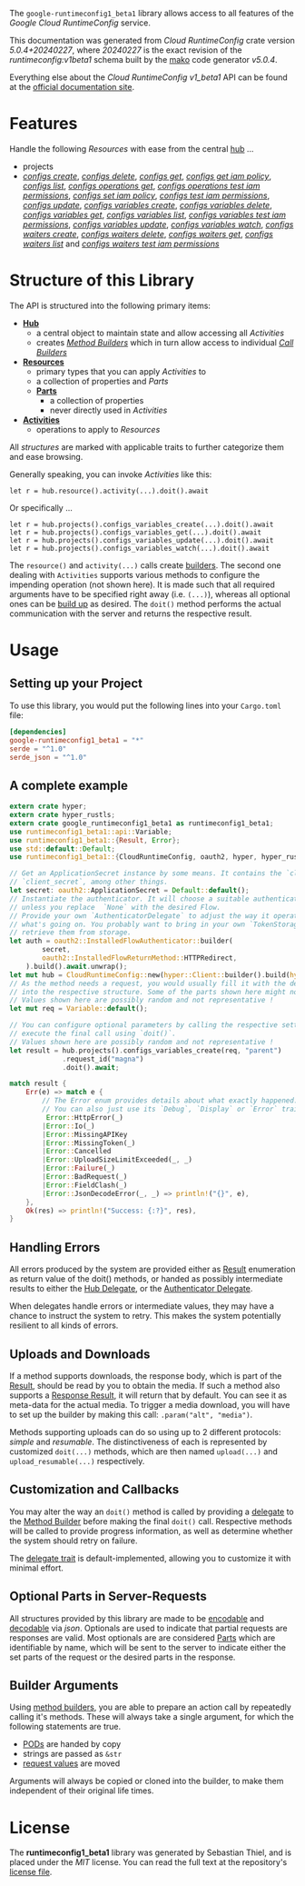 <!---
DO NOT EDIT !
This file was generated automatically from 'src/generator/templates/api/README.md.mako'
DO NOT EDIT !
-->
The `google-runtimeconfig1_beta1` library allows access to all features of the *Google Cloud RuntimeConfig* service.

This documentation was generated from *Cloud RuntimeConfig* crate version *5.0.4+20240227*, where *20240227* is the exact revision of the *runtimeconfig:v1beta1* schema built by the [mako](http://www.makotemplates.org/) code generator *v5.0.4*.

Everything else about the *Cloud RuntimeConfig* *v1_beta1* API can be found at the
[official documentation site](https://cloud.google.com/deployment-manager/runtime-configurator/).
# Features

Handle the following *Resources* with ease from the central [hub](https://docs.rs/google-runtimeconfig1_beta1/5.0.4+20240227/google_runtimeconfig1_beta1/CloudRuntimeConfig) ... 

* projects
 * [*configs create*](https://docs.rs/google-runtimeconfig1_beta1/5.0.4+20240227/google_runtimeconfig1_beta1/api::ProjectConfigCreateCall), [*configs delete*](https://docs.rs/google-runtimeconfig1_beta1/5.0.4+20240227/google_runtimeconfig1_beta1/api::ProjectConfigDeleteCall), [*configs get*](https://docs.rs/google-runtimeconfig1_beta1/5.0.4+20240227/google_runtimeconfig1_beta1/api::ProjectConfigGetCall), [*configs get iam policy*](https://docs.rs/google-runtimeconfig1_beta1/5.0.4+20240227/google_runtimeconfig1_beta1/api::ProjectConfigGetIamPolicyCall), [*configs list*](https://docs.rs/google-runtimeconfig1_beta1/5.0.4+20240227/google_runtimeconfig1_beta1/api::ProjectConfigListCall), [*configs operations get*](https://docs.rs/google-runtimeconfig1_beta1/5.0.4+20240227/google_runtimeconfig1_beta1/api::ProjectConfigOperationGetCall), [*configs operations test iam permissions*](https://docs.rs/google-runtimeconfig1_beta1/5.0.4+20240227/google_runtimeconfig1_beta1/api::ProjectConfigOperationTestIamPermissionCall), [*configs set iam policy*](https://docs.rs/google-runtimeconfig1_beta1/5.0.4+20240227/google_runtimeconfig1_beta1/api::ProjectConfigSetIamPolicyCall), [*configs test iam permissions*](https://docs.rs/google-runtimeconfig1_beta1/5.0.4+20240227/google_runtimeconfig1_beta1/api::ProjectConfigTestIamPermissionCall), [*configs update*](https://docs.rs/google-runtimeconfig1_beta1/5.0.4+20240227/google_runtimeconfig1_beta1/api::ProjectConfigUpdateCall), [*configs variables create*](https://docs.rs/google-runtimeconfig1_beta1/5.0.4+20240227/google_runtimeconfig1_beta1/api::ProjectConfigVariableCreateCall), [*configs variables delete*](https://docs.rs/google-runtimeconfig1_beta1/5.0.4+20240227/google_runtimeconfig1_beta1/api::ProjectConfigVariableDeleteCall), [*configs variables get*](https://docs.rs/google-runtimeconfig1_beta1/5.0.4+20240227/google_runtimeconfig1_beta1/api::ProjectConfigVariableGetCall), [*configs variables list*](https://docs.rs/google-runtimeconfig1_beta1/5.0.4+20240227/google_runtimeconfig1_beta1/api::ProjectConfigVariableListCall), [*configs variables test iam permissions*](https://docs.rs/google-runtimeconfig1_beta1/5.0.4+20240227/google_runtimeconfig1_beta1/api::ProjectConfigVariableTestIamPermissionCall), [*configs variables update*](https://docs.rs/google-runtimeconfig1_beta1/5.0.4+20240227/google_runtimeconfig1_beta1/api::ProjectConfigVariableUpdateCall), [*configs variables watch*](https://docs.rs/google-runtimeconfig1_beta1/5.0.4+20240227/google_runtimeconfig1_beta1/api::ProjectConfigVariableWatchCall), [*configs waiters create*](https://docs.rs/google-runtimeconfig1_beta1/5.0.4+20240227/google_runtimeconfig1_beta1/api::ProjectConfigWaiterCreateCall), [*configs waiters delete*](https://docs.rs/google-runtimeconfig1_beta1/5.0.4+20240227/google_runtimeconfig1_beta1/api::ProjectConfigWaiterDeleteCall), [*configs waiters get*](https://docs.rs/google-runtimeconfig1_beta1/5.0.4+20240227/google_runtimeconfig1_beta1/api::ProjectConfigWaiterGetCall), [*configs waiters list*](https://docs.rs/google-runtimeconfig1_beta1/5.0.4+20240227/google_runtimeconfig1_beta1/api::ProjectConfigWaiterListCall) and [*configs waiters test iam permissions*](https://docs.rs/google-runtimeconfig1_beta1/5.0.4+20240227/google_runtimeconfig1_beta1/api::ProjectConfigWaiterTestIamPermissionCall)




# Structure of this Library

The API is structured into the following primary items:

* **[Hub](https://docs.rs/google-runtimeconfig1_beta1/5.0.4+20240227/google_runtimeconfig1_beta1/CloudRuntimeConfig)**
    * a central object to maintain state and allow accessing all *Activities*
    * creates [*Method Builders*](https://docs.rs/google-runtimeconfig1_beta1/5.0.4+20240227/google_runtimeconfig1_beta1/client::MethodsBuilder) which in turn
      allow access to individual [*Call Builders*](https://docs.rs/google-runtimeconfig1_beta1/5.0.4+20240227/google_runtimeconfig1_beta1/client::CallBuilder)
* **[Resources](https://docs.rs/google-runtimeconfig1_beta1/5.0.4+20240227/google_runtimeconfig1_beta1/client::Resource)**
    * primary types that you can apply *Activities* to
    * a collection of properties and *Parts*
    * **[Parts](https://docs.rs/google-runtimeconfig1_beta1/5.0.4+20240227/google_runtimeconfig1_beta1/client::Part)**
        * a collection of properties
        * never directly used in *Activities*
* **[Activities](https://docs.rs/google-runtimeconfig1_beta1/5.0.4+20240227/google_runtimeconfig1_beta1/client::CallBuilder)**
    * operations to apply to *Resources*

All *structures* are marked with applicable traits to further categorize them and ease browsing.

Generally speaking, you can invoke *Activities* like this:

```Rust,ignore
let r = hub.resource().activity(...).doit().await
```

Or specifically ...

```ignore
let r = hub.projects().configs_variables_create(...).doit().await
let r = hub.projects().configs_variables_get(...).doit().await
let r = hub.projects().configs_variables_update(...).doit().await
let r = hub.projects().configs_variables_watch(...).doit().await
```

The `resource()` and `activity(...)` calls create [builders][builder-pattern]. The second one dealing with `Activities` 
supports various methods to configure the impending operation (not shown here). It is made such that all required arguments have to be 
specified right away (i.e. `(...)`), whereas all optional ones can be [build up][builder-pattern] as desired.
The `doit()` method performs the actual communication with the server and returns the respective result.

# Usage

## Setting up your Project

To use this library, you would put the following lines into your `Cargo.toml` file:

```toml
[dependencies]
google-runtimeconfig1_beta1 = "*"
serde = "^1.0"
serde_json = "^1.0"
```

## A complete example

```Rust
extern crate hyper;
extern crate hyper_rustls;
extern crate google_runtimeconfig1_beta1 as runtimeconfig1_beta1;
use runtimeconfig1_beta1::api::Variable;
use runtimeconfig1_beta1::{Result, Error};
use std::default::Default;
use runtimeconfig1_beta1::{CloudRuntimeConfig, oauth2, hyper, hyper_rustls, chrono, FieldMask};

// Get an ApplicationSecret instance by some means. It contains the `client_id` and 
// `client_secret`, among other things.
let secret: oauth2::ApplicationSecret = Default::default();
// Instantiate the authenticator. It will choose a suitable authentication flow for you, 
// unless you replace  `None` with the desired Flow.
// Provide your own `AuthenticatorDelegate` to adjust the way it operates and get feedback about 
// what's going on. You probably want to bring in your own `TokenStorage` to persist tokens and
// retrieve them from storage.
let auth = oauth2::InstalledFlowAuthenticator::builder(
        secret,
        oauth2::InstalledFlowReturnMethod::HTTPRedirect,
    ).build().await.unwrap();
let mut hub = CloudRuntimeConfig::new(hyper::Client::builder().build(hyper_rustls::HttpsConnectorBuilder::new().with_native_roots().https_or_http().enable_http1().build()), auth);
// As the method needs a request, you would usually fill it with the desired information
// into the respective structure. Some of the parts shown here might not be applicable !
// Values shown here are possibly random and not representative !
let mut req = Variable::default();

// You can configure optional parameters by calling the respective setters at will, and
// execute the final call using `doit()`.
// Values shown here are possibly random and not representative !
let result = hub.projects().configs_variables_create(req, "parent")
             .request_id("magna")
             .doit().await;

match result {
    Err(e) => match e {
        // The Error enum provides details about what exactly happened.
        // You can also just use its `Debug`, `Display` or `Error` traits
         Error::HttpError(_)
        |Error::Io(_)
        |Error::MissingAPIKey
        |Error::MissingToken(_)
        |Error::Cancelled
        |Error::UploadSizeLimitExceeded(_, _)
        |Error::Failure(_)
        |Error::BadRequest(_)
        |Error::FieldClash(_)
        |Error::JsonDecodeError(_, _) => println!("{}", e),
    },
    Ok(res) => println!("Success: {:?}", res),
}

```
## Handling Errors

All errors produced by the system are provided either as [Result](https://docs.rs/google-runtimeconfig1_beta1/5.0.4+20240227/google_runtimeconfig1_beta1/client::Result) enumeration as return value of
the doit() methods, or handed as possibly intermediate results to either the 
[Hub Delegate](https://docs.rs/google-runtimeconfig1_beta1/5.0.4+20240227/google_runtimeconfig1_beta1/client::Delegate), or the [Authenticator Delegate](https://docs.rs/yup-oauth2/*/yup_oauth2/trait.AuthenticatorDelegate.html).

When delegates handle errors or intermediate values, they may have a chance to instruct the system to retry. This 
makes the system potentially resilient to all kinds of errors.

## Uploads and Downloads
If a method supports downloads, the response body, which is part of the [Result](https://docs.rs/google-runtimeconfig1_beta1/5.0.4+20240227/google_runtimeconfig1_beta1/client::Result), should be
read by you to obtain the media.
If such a method also supports a [Response Result](https://docs.rs/google-runtimeconfig1_beta1/5.0.4+20240227/google_runtimeconfig1_beta1/client::ResponseResult), it will return that by default.
You can see it as meta-data for the actual media. To trigger a media download, you will have to set up the builder by making
this call: `.param("alt", "media")`.

Methods supporting uploads can do so using up to 2 different protocols: 
*simple* and *resumable*. The distinctiveness of each is represented by customized 
`doit(...)` methods, which are then named `upload(...)` and `upload_resumable(...)` respectively.

## Customization and Callbacks

You may alter the way an `doit()` method is called by providing a [delegate](https://docs.rs/google-runtimeconfig1_beta1/5.0.4+20240227/google_runtimeconfig1_beta1/client::Delegate) to the 
[Method Builder](https://docs.rs/google-runtimeconfig1_beta1/5.0.4+20240227/google_runtimeconfig1_beta1/client::CallBuilder) before making the final `doit()` call. 
Respective methods will be called to provide progress information, as well as determine whether the system should 
retry on failure.

The [delegate trait](https://docs.rs/google-runtimeconfig1_beta1/5.0.4+20240227/google_runtimeconfig1_beta1/client::Delegate) is default-implemented, allowing you to customize it with minimal effort.

## Optional Parts in Server-Requests

All structures provided by this library are made to be [encodable](https://docs.rs/google-runtimeconfig1_beta1/5.0.4+20240227/google_runtimeconfig1_beta1/client::RequestValue) and 
[decodable](https://docs.rs/google-runtimeconfig1_beta1/5.0.4+20240227/google_runtimeconfig1_beta1/client::ResponseResult) via *json*. Optionals are used to indicate that partial requests are responses 
are valid.
Most optionals are are considered [Parts](https://docs.rs/google-runtimeconfig1_beta1/5.0.4+20240227/google_runtimeconfig1_beta1/client::Part) which are identifiable by name, which will be sent to 
the server to indicate either the set parts of the request or the desired parts in the response.

## Builder Arguments

Using [method builders](https://docs.rs/google-runtimeconfig1_beta1/5.0.4+20240227/google_runtimeconfig1_beta1/client::CallBuilder), you are able to prepare an action call by repeatedly calling it's methods.
These will always take a single argument, for which the following statements are true.

* [PODs][wiki-pod] are handed by copy
* strings are passed as `&str`
* [request values](https://docs.rs/google-runtimeconfig1_beta1/5.0.4+20240227/google_runtimeconfig1_beta1/client::RequestValue) are moved

Arguments will always be copied or cloned into the builder, to make them independent of their original life times.

[wiki-pod]: http://en.wikipedia.org/wiki/Plain_old_data_structure
[builder-pattern]: http://en.wikipedia.org/wiki/Builder_pattern
[google-go-api]: https://github.com/google/google-api-go-client

# License
The **runtimeconfig1_beta1** library was generated by Sebastian Thiel, and is placed 
under the *MIT* license.
You can read the full text at the repository's [license file][repo-license].

[repo-license]: https://github.com/Byron/google-apis-rsblob/main/LICENSE.md

